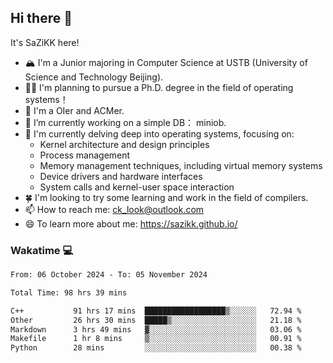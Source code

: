 ## Hi there 👋

It's SaZiKK here!

- 🏔️ I'm a Junior majoring in Computer Science  at USTB (University of Science and Technology Beijing).
- 🧑‍🎓 I'm planning to pursue a Ph.D. degree in the field of operating systems！
- 🚀 I'm a OIer and ACMer.
- 🔭 I’m currently working on a simple DB： miniob.
- 🌱 I'm currently delving deep into operating systems, focusing on:
  - Kernel architecture and design principles
  - Process management
  - Memory management techniques, including virtual memory systems
  - Device drivers and hardware interfaces
  - System calls and kernel-user space interaction
- 🍀 I'm looking to try some learning and work in the field of compilers.
- 📫 How to reach me: ck_look@outlook.com
- 😄 To learn more about me: https://sazikk.github.io/

  
<!--
**SaZiKK/SaZiKK** is a ✨ _special_ ✨ repository because its `README.md` (this file) appears on your GitHub profile.

Here are some ideas to get you started:

- 🔭 I’m currently working on ...
- 🌱 I’m currently learning ...
- 👯 I’m looking to collaborate on ...
- 🤔 I’m looking for help with ...
- 💬 Ask me about ...
- 📫 How to reach me: ...
- 😄 Pronouns: ...
- ⚡ Fun fact: ...
-->

### Wakatime 💻

<!--START_SECTION:waka-->

```txt
From: 06 October 2024 - To: 05 November 2024

Total Time: 98 hrs 39 mins

C++           91 hrs 17 mins  ██████████████████▒░░░░░░   72.94 %
Other         26 hrs 30 mins  █████▒░░░░░░░░░░░░░░░░░░░   21.18 %
Markdown      3 hrs 49 mins   ▓░░░░░░░░░░░░░░░░░░░░░░░░   03.06 %
Makefile      1 hr 8 mins     ▒░░░░░░░░░░░░░░░░░░░░░░░░   00.91 %
Python        28 mins         ░░░░░░░░░░░░░░░░░░░░░░░░░   00.38 %
```

<!--END_SECTION:waka-->
